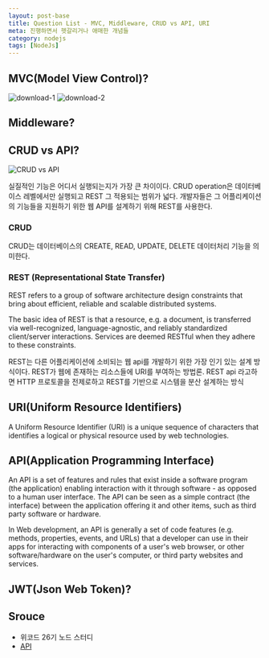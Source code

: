 ```yaml
---
layout: post-base
title: Question List - MVC, Middleware, CRUD vs API, URI
meta: 진행하면서 헷갈리거나 애매한 개념들
category: nodejs
tags: [NodeJs]
---
```


## MVC(Model View Control)?

![download-1](https://user-images.githubusercontent.com/22067260/148096211-d4c29c4c-85f7-4cc5-a9b4-9a31100cc40c.png)
![download-2](https://user-images.githubusercontent.com/22067260/148096218-ca1c1324-0fa5-4886-afa4-706efbfc4682.png)

## Middleware?

## CRUD vs API?

![CRUD vs API](https://user-images.githubusercontent.com/22067260/147917791-8c19a4a5-db78-4f45-8911-bf272f130433.png)

실질적인 기능은 어디서 실행되는지가 가장 큰 차이이다. CRUD operation은 데이터베이스 레벨에서만 실행되고 REST 그 적용되는 범위가 넓다.
개발자들은 그 어플리케이션의 기능들을 지원하기 위한 웹 API를 설계하기 위해 REST를 사용한다.

### CRUD

CRUD는 데이터베이스의 CREATE, READ, UPDATE, DELETE 데이터처리 기능을 의미한다.

### REST (Representational State Transfer)

REST refers to a group of software architecture design constraints that bring about efficient, reliable and scalable distributed systems.

The basic idea of REST is that a resource, e.g. a document, is transferred via well-recognized, language-agnostic, and reliably standardized client/server interactions. Services are deemed RESTful when they adhere to these constraints.

REST는 다른 어플리케이션에 소비되는 웹 api를 개발하기 위한 가장 인기 있는 설계 방식이다. REST가 웹에 존재하는 리소스들에 URI를 부여하는 방법론. REST api 라고하면 HTTP 프로토콜을 전제로하고 REST를 기반으로 시스템을 분산 설계하는 방식

## URI(Uniform Resource Identifiers)

A Uniform Resource Identifier (URI) is a unique sequence of characters that identifies a logical or physical resource used by web technologies.

## API(Application Programming Interface)

An API is a set of features and rules that exist inside a software program (the application) enabling interaction with it through software - as opposed to a human user interface. The API can be seen as a simple contract (the interface) between the application offering it and other items, such as third party software or hardware.

In Web development, an API is generally a set of code features (e.g. methods, properties, events, and URLs) that a developer can use in their apps for interacting with components of a user's web browser, or other software/hardware on the user's computer, or third party websites and services.

## JWT(Json Web Token)?

## Srouce

- 위코드 26기 노드 스터디
- [API](https://developer.mozilla.org/en-US/docs/Glossary/API)
